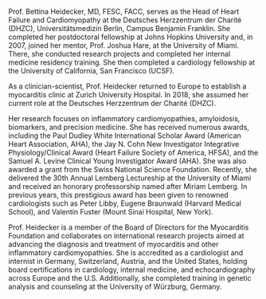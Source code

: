 Prof. Bettina Heidecker, MD, FESC, FACC, serves as the Head of Heart Failure and Cardiomyopathy at the Deutsches Herzzentrum der Charité (DHZC), Universitätsmedizin Berlin, Campus Benjamin Franklin. She completed her postdoctoral fellowship at Johns Hopkins University and, in 2007, joined her mentor, Prof. Joshua Hare, at the University of Miami. There, she conducted research projects and completed her internal medicine residency training. She then completed a cardiology fellowship at the University of California, San Francisco (UCSF).

As a clinician-scientist, Prof. Heidecker returned to Europe to establish a myocarditis clinic at Zurich University Hospital. In 2018, she assumed her current role at the Deutsches Herzzentrum der Charité (DHZC).

Her research focuses on inflammatory cardiomyopathies, amyloidosis, biomarkers, and precision medicine. She has received numerous awards, including the Paul Dudley White International Scholar Award (American Heart Association, AHA), the Jay N. Cohn New Investigator Integrative Physiology/Clinical Award (Heart Failure Society of America, HFSA), and the Samuel A. Levine Clinical Young Investigator Award (AHA). She was also awarded a grant from the Swiss National Science Foundation. Recently, she delivered the 30th Annual Lemberg Lectureship at the University of Miami and received an honorary professorship named after Miriam Lemberg. In previous years, this prestigious award has been given to renowned cardiologists such as Peter Libby, Eugene Braunwald (Harvard Medical School), and Valentin Fuster (Mount Sinai Hospital, New York).

Prof. Heidecker is a member of the Board of Directors for the Myocarditis Foundation and collaborates on international research projects aimed at advancing the diagnosis and treatment of myocarditis and other inflammatory cardiomyopathies. She is accredited as a cardiologist and internist in Germany, Switzerland, Austria, and the United States, holding board certifications in cardiology, internal medicine, and echocardiography across Europe and the U.S. Additionally, she completed training in genetic analysis and counseling at the University of Würzburg, Germany.
